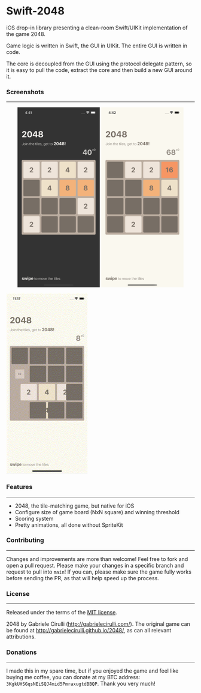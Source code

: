 # Swift-2048

iOS drop-in library presenting a clean-room Swift/UIKit implementation of the game 2048.

Game logic is written in Swift, the GUI in UIKit. The entire GUI is written in code.

The core is decoupled from the GUI using the protocol delegate pattern, so it is easy to pull the code, extract the core and then build a new GUI around it.

### Screenshots
----------
<p align="center">
  <img src="https://github.com/joafc96/swift-2048/blob/main/swift-2048/Screenshots/dark_2048.png" alt="screenshot_dark" width="220" height="480"/>
  <img src="https://github.com/joafc96/swift-2048/blob/main/swift-2048/Screenshots/light_2048.png" alt="screenshot_light" width="220" height="480"/>

</p>

![](/swift-2048/Screenshots/2048.gif)

### Features
--------
- 2048, the tile-matching game, but native for iOS
- Configure size of game board (NxN square) and winning threshold
- Scoring system
- Pretty animations, all done without SpriteKit

### Contributing
-------
Changes and improvements are more than welcome! Feel free to fork and open a pull request. Please make your changes in a specific branch and request to pull into `main`! If you can, please make sure the game fully works before sending the PR, as that will help speed up the process.

### License
-------
Released under the terms of the [MIT license](https://github.com/uberspot/2048-android/blob/master/LICENSE).

2048 by Gabriele Cirulli (http://gabrielecirulli.com/). The original game can be found at http://gabrielecirulli.github.io/2048/, as can all relevant attributions. 

### Donations
-------
I made this in my spare time, but if you enjoyed the game and feel like buying me coffee, you can donate at my BTC address: `3KgkUHSGqsNEiSQJ4mid5PmraxugtdBBQP`. Thank you very much!